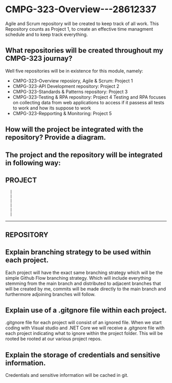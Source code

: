 # CMPG-323-Overview---28612337

Agile and Scrum repository will be created to keep track of all work.
This Repository counts as Project 1, to create an effective time managment schedule and to keep track everything.

## What repositories will be created throughout my CMPG-323 journay?

Well five repositories will be in existence for this module, namely:
- CMPG-323-Overview reposiory, Agile & Scrum: Project 1
- CMPG-323-API Development repository: Project 2
- CMPG-323-Standards & Patterns repository: Project 3
- CMPG-323-Testing & RPA repository: Project 4
      Testing and RPA focuses on collecting data from web applications to access if it passess all tests to work and how its suppose to work 
- CMPG-323-Repporting & Monitoring: Project 5 

## How will the project be integrated with the repository? Provide a diagram.
The project and the repository will be integrated in following way:
---------------
   PROJECT
---------------
      |
      |
      |
      |
      |
      |
---------------
  REPOSITORY
---------------


## Explain branching strategy to be used within each project.
Each project will have the exact same branching strategy which will be the simple Github Flow branching strategy. Which will include everything stemming from the main branch and distributed to adjacent branches that will be created by me, commits will be made directly to the main branch and furthermore adjoining branches will follow.

## Explain use of a .gitgnore file within each project.
.gitgnore file for each project will consist of an ignored file. When we start coding with Visual studio and .NET Core we will receive a .gitgnore file with each project indicating what to ignore within the project folder. This will be rooted be rooted at our various project repos.

## Explain the storage of credentials and sensitive information.
Credentials and sensitive information will be cached in git.

